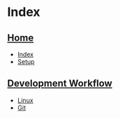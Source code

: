 # Index

## [Home](home)

- [Index](_sidebar)
- [Setup](setup)

## [Development Workflow](Workflow/Workflow)

- [Linux](Workflow/Linux)
- [Git](Workflow/Git)

<!-- ## [Basic Web Development](Web/Web-dev)

- [HTML-CSS](Web/HTML-CSS)
- [JavaScript](Web/JavaScript) -->

<!-- ## [Clean Code](Clean-code) -->

<!-- ## [NodeJS](Node/Node) -->

<!-- - [Learn Node](Learn-node) -->
<!-- - [Node project](Node-project) -->
